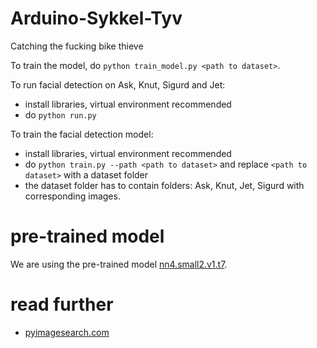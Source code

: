 # Arduino-Sykkel-Tyv
Catching the fucking bike thieve 

To train the model, do `python train_model.py <path to dataset>`.

To run facial detection on Ask, Knut, Sigurd and Jet:
- install libraries, virtual environment recommended
- do `python run.py`

To train the facial detection model:
- install libraries, virtual environment recommended
- do `python train.py --path <path to dataset>` and replace `<path to dataset>` with a dataset folder
- the dataset folder has to contain folders: Ask, Knut, Jet, Sigurd with corresponding images.

# pre-trained model
We are using the pre-trained model [nn4.small2.v1.t7](https://cmusatyalab.github.io/openface/models-and-accuracies/).

# read further
- [pyimagesearch.com](https://pyimagesearch.com/2018/09/24/opencv-face-recognition/)
